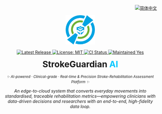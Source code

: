 <!-- ════════════════════════════════════════════════════════════
  StrokeGuardian AI · README Hero  (single-logo, polished)
════════════════════════════════════════════════════════════════ -->

<!-- ——— Language Switch ——— -->
<p align="right">
  <a href="README.zh-CN.md">
    <img alt="简体中文"
         src="https://img.shields.io/static/v1?label=%F0%9F%8C%90%20中文&message=点击查看&labelColor=00c7ff&color=0084ff&style=for-the-badge"/>
  </a>
</p>

<!-- ——— Logo ——— -->
<p align="center">
  <img src="docs/logo.png" width="96" height="96" alt="StrokeGuardian AI Logo"/>
</p>

<!-- ——— Badge Row ——— -->
<p align="center">

  <!-- Latest Release -->
  <a href="https://github.com/YourOrg/StrokeGuardianAI/releases">
    <img alt="Latest Release"
         src="https://img.shields.io/github/v/release/YourOrg/StrokeGuardianAI?label=Release&labelColor=0084ff&color=00c7ff&style=flat-square">
  </a>

  <!-- License -->
  <a href="https://github.com/YourOrg/StrokeGuardianAI/blob/main/LICENSE">
    <img alt="License: MIT"
         src="https://img.shields.io/github/license/YourOrg/StrokeGuardianAI?label=License&labelColor=0084ff&color=00c7ff&style=flat-square">
  </a>

  <!-- Continuous Integration -->
  <a href="https://github.com/YourOrg/StrokeGuardianAI/actions/workflows/ci.yml">
    <img alt="CI Status"
         src="https://img.shields.io/github/actions/workflow/status/YourOrg/StrokeGuardianAI/ci.yml?label=CI&labelColor=0084ff&color=00c7ff&style=flat-square">
  </a>

  <!-- Maintenance -->
  <a href="https://github.com/YourOrg/StrokeGuardianAI/graphs/commit-activity">
    <img alt="Maintained Yes"
         src="https://img.shields.io/badge/maintenance-yes-00c7ff?labelColor=0084ff&style=flat-square">
  </a>

</p>

<!-- ——— Title & Tagline ——— -->
<h1 align="center" style="margin: 0.4em 0 0.2em 0;">
  StrokeGuardian&nbsp;<span style="color:#00c7ff;">AI</span>
</h1>

<p align="center">
  <i><small>✨ AI-powered · Clinical-grade · Real-time & Precision Stroke-Rehabilitation Assessment Platform ✨</small></i>
</p>

<!-- ——— 1-Line Abstract ——— -->
<p align="center">
  <em>An edge-to-cloud system that converts everyday movements into standardised, traceable rehabilitation metrics—empowering clinicians with data-driven decisions and researchers with an end-to-end, high-fidelity data loop.</em>
</p>

<!-- (正文继续…) -->
